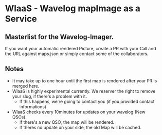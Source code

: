 # WIaaS - Wavelog mapImage as a Service

## Masterlist for the Wavelog-Imager.

If you want your automatic rendered Picture, create a PR with your Call and the URL against maps.json or simply contact some of the collaborators.

## Notes
* It may take up to one hour until the first map is rendered after your PR is merged here.
* WIaaS is highly experimental currently. We reserver the right to remove your slug, if there's a problem with it.
  * If this happens, we're going to contact you (if you provided contact informations)
* WIaaS checks every 10minutes for updates on your wavelog (New QSOs).
  * If there's a new QSO, the map will be rendered.
  * If theres no update on your side, the old Map will be cached.
